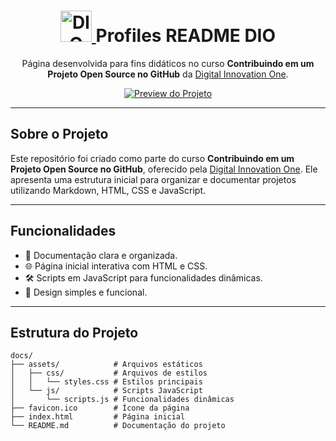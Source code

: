 <h1 align="center">
    <a href="https://www.dio.me/">
        <img width="50px" src="https://hermes.digitalinnovation.one/assets/diome/logo-minimized.png" alt="DIO Logo">
    </a>
    Profiles README DIO
</h1>

<p align="center">
    Página desenvolvida para fins didáticos no curso <strong>Contribuindo em um Projeto Open Source no GitHub</strong> da <a href="https://www.dio.me/">Digital Innovation One</a>.
</p>

<p align="center">
    <a href="https://digitalinnovationone.github.io/dio-lab-open-source/">
        <img src="https://img.shields.io/badge/Visualizar%20Projeto-000?style=for-the-badge&logo=github&logoColor=30A3DC" alt="Preview do Projeto">
    </a>
</p>

---

## Sobre o Projeto
Este repositório foi criado como parte do curso **Contribuindo em um Projeto Open Source no GitHub**, oferecido pela [Digital Innovation One](https://www.dio.me/). Ele apresenta uma estrutura inicial para organizar e documentar projetos utilizando Markdown, HTML, CSS e JavaScript.

---

## Funcionalidades
- 📄 Documentação clara e organizada.
- 🌐 Página inicial interativa com HTML e CSS.
- 🛠️ Scripts em JavaScript para funcionalidades dinâmicas.
- 🎨 Design simples e funcional.

---

## Estrutura do Projeto
```plaintext
docs/
├── assets/            # Arquivos estáticos
│   ├── css/           # Arquivos de estilos
│   │   └── styles.css # Estilos principais
│   └── js/            # Scripts JavaScript
│       └── scripts.js # Funcionalidades dinâmicas
├── favicon.ico        # Ícone da página
├── index.html         # Página inicial
└── README.md          # Documentação do projeto
